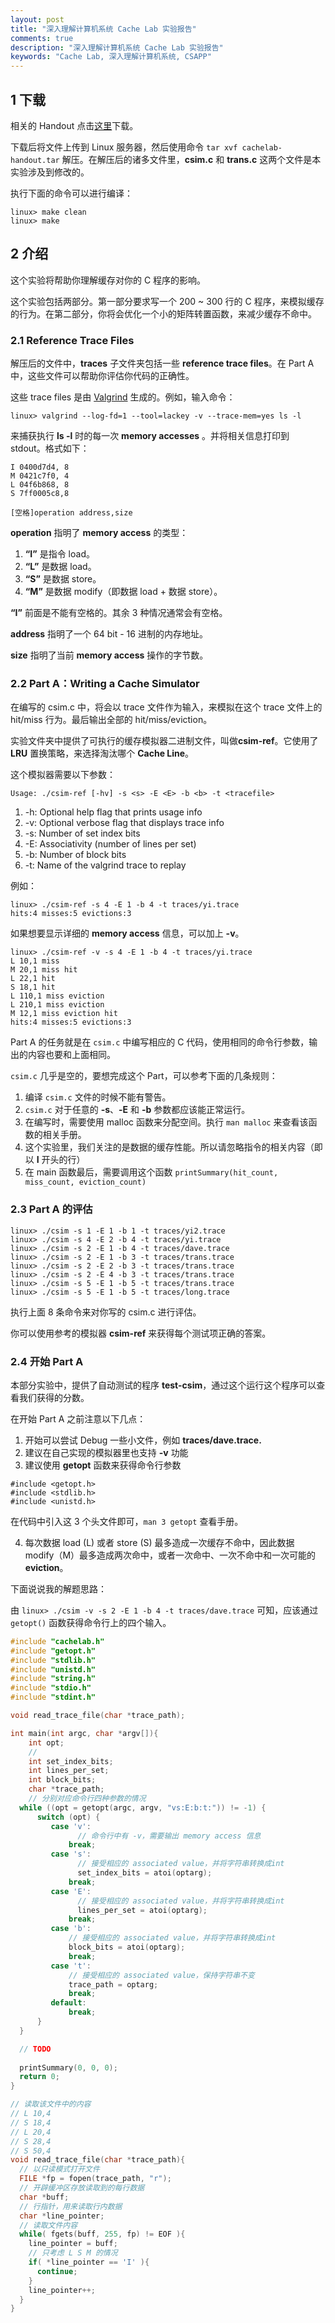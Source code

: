 ```yaml
---
layout: post
title: "深入理解计算机系统 Cache Lab 实验报告"
comments: true
description: "深入理解计算机系统 Cache Lab 实验报告"
keywords: "Cache Lab, 深入理解计算机系统, CSAPP"
---
```


## 1 下载

相关的 Handout 点击[这里](http://csapp.cs.cmu.edu/3e/labs.html)下载。

下载后将文件上传到 Linux 服务器，然后使用命令 `tar xvf cachelab-handout.tar` 解压。在解压后的诸多文件里，**csim.c** 和 **trans.c** 这两个文件是本实验涉及到修改的。

执行下面的命令可以进行编译：

```
linux> make clean
linux> make
```

## 2 介绍

这个实验将帮助你理解缓存对你的 C 程序的影响。

这个实验包括两部分。第一部分要求写一个 200 ~ 300 行的 C 程序，来模拟缓存的行为。在第二部分，你将会优化一个小的矩阵转置函数，来减少缓存不命中。

### 2.1 Reference Trace Files

解压后的文件中，**traces** 子文件夹包括一些 **reference trace files**。在 Part A 中，这些文件可以帮助你评估你代码的正确性。

这些 trace files 是由 [Valgrind](https://zh.wikipedia.org/wiki/Valgrind) 生成的。例如，输入命令：

```
linux> valgrind --log-fd=1 --tool=lackey -v --trace-mem=yes ls -l
```

来捕获执行 **ls -l** 时的每一次 **memory accesses** 。并将相关信息打印到 stdout。格式如下：

```
I 0400d7d4, 8
M 0421c7f0, 4
L 04f6b868, 8
S 7ff0005c8,8
```

```
[空格]operation address,size
```

**operation** 指明了 **memory access** 的类型：

1. **“I”** 是指令 load。
2.  **“L”** 是数据 load。
3.  **“S”** 是数据 store。
4.  **“M”** 是数据 modify（即数据 load + 数据 store）。

**“I”** 前面是不能有空格的。其余 3 种情况通常会有空格。

**address** 指明了一个 64 bit - 16 进制的内存地址。

**size** 指明了当前 **memory access** 操作的字节数。

### 2.2 Part A：Writing a Cache Simulator

在编写的 csim.c 中，将会以 trace 文件作为输入，来模拟在这个 trace 文件上的 hit/miss 行为。最后输出全部的 hit/miss/eviction。

实验文件夹中提供了可执行的缓存模拟器二进制文件，叫做**csim-ref**。它使用了 **LRU** 置换策略，来选择淘汰哪个 **Cache Line**。

这个模拟器需要以下参数：

```
Usage: ./csim-ref [-hv] -s <s> -E <E> -b <b> -t <tracefile>
```

1. -h: Optional help flag that prints usage info
2. -v: Optional verbose flag that displays trace info
3. -s: Number of set index bits
4. -E: Associativity (number of lines per set)
5. -b: Number of block bits
6. -t: Name of the valgrind trace to replay

例如：

```
linux> ./csim-ref -s 4 -E 1 -b 4 -t traces/yi.trace
hits:4 misses:5 evictions:3
```

如果想要显示详细的 **memory access** 信息，可以加上 **-v**。

```
linux> ./csim-ref -v -s 4 -E 1 -b 4 -t traces/yi.trace
L 10,1 miss
M 20,1 miss hit
L 22,1 hit
S 18,1 hit
L 110,1 miss eviction
L 210,1 miss eviction
M 12,1 miss eviction hit
hits:4 misses:5 evictions:3
```

Part A 的任务就是在 `csim.c` 中编写相应的 C 代码，使用相同的命令行参数，输出的内容也要和上面相同。

`csim.c` 几乎是空的，要想完成这个 Part，可以参考下面的几条规则：

1. 编译 `csim.c` 文件的时候不能有警告。
2. `csim.c` 对于任意的 **-s**、**-E** 和 **-b** 参数都应该能正常运行。
3. 在编写时，需要使用 malloc 函数来分配空间。执行 `man malloc` 来查看该函数的相关手册。
4. 这个实验里，我们关注的是数据的缓存性能。所以请忽略指令的相关内容（即以 **I** 开头的行）
5. 在 main 函数最后，需要调用这个函数 `printSummary(hit_count, miss_count, eviction_count)` 

### 2.3 Part A 的评估

```
linux> ./csim -s 1 -E 1 -b 1 -t traces/yi2.trace
linux> ./csim -s 4 -E 2 -b 4 -t traces/yi.trace
linux> ./csim -s 2 -E 1 -b 4 -t traces/dave.trace
linux> ./csim -s 2 -E 1 -b 3 -t traces/trans.trace
linux> ./csim -s 2 -E 2 -b 3 -t traces/trans.trace
linux> ./csim -s 2 -E 4 -b 3 -t traces/trans.trace
linux> ./csim -s 5 -E 1 -b 5 -t traces/trans.trace
linux> ./csim -s 5 -E 1 -b 5 -t traces/long.trace
```

执行上面 8 条命令来对你写的 csim.c 进行评估。

你可以使用参考的模拟器 **csim-ref** 来获得每个测试项正确的答案。

### 2.4 开始 Part A

本部分实验中，提供了自动测试的程序 **test-csim**，通过这个运行这个程序可以查看我们获得的分数。

在开始 Part A 之前注意以下几点：

1. 开始可以尝试 Debug 一些小文件，例如 **traces/dave.trace.**
2. 建议在自己实现的模拟器里也支持 **-v** 功能
3. 建议使用 **getopt** 函数来获得命令行参数

```
#include <getopt.h>
#include <stdlib.h>
#include <unistd.h>
```

在代码中引入这 3 个头文件即可，`man 3 getopt` 查看手册。

4. 每次数据 load (L) 或者 store (S) 最多造成一次缓存不命中，因此数据 modify（M）最多造成两次命中，或者一次命中、一次不命中和一次可能的 **eviction**。

下面说说我的解题思路：

由 `linux> ./csim -v -s 2 -E 1 -b 4 -t traces/dave.trace` 可知，应该通过 `getopt()` 函数获得命令行上的四个输入。

```c
#include "cachelab.h"
#include "getopt.h"
#include "stdlib.h"
#include "unistd.h"
#include "string.h"
#include "stdio.h"
#include "stdint.h"

void read_trace_file(char *trace_path);

int main(int argc, char *argv[]){
	int opt;
	// 
	int set_index_bits;
	int lines_per_set;
	int block_bits;
	char *trace_path;
	// 分别对应命令行四种参数的情况
  while ((opt = getopt(argc, argv, "vs:E:b:t:")) != -1) {
      switch (opt) {
         case 'v':
         	   // 命令行中有 -v，需要输出 memory access 信息		
             break;
         case 's':
         	   // 接受相应的 associated value，并将字符串转换成int
         	   set_index_bits = atoi(optarg);
             break;
         case 'E':
         	   // 接受相应的 associated value，并将字符串转换成int
         	   lines_per_set = atoi(optarg);
             break;
         case 'b':
             // 接受相应的 associated value，并将字符串转换成int
             block_bits = atoi(optarg);
             break;
         case 't':
             // 接受相应的 associated value，保持字符串不变
             trace_path = optarg;
             break;
         default:
             break;
      }
  }

  // TODO
  
  printSummary(0, 0, 0);
  return 0;
}

// 读取该文件中的内容
// L 10,4
// S 18,4
// L 20,4
// S 28,4
// S 50,4
void read_trace_file(char *trace_path){
  // 以只读模式打开文件
  FILE *fp = fopen(trace_path, "r");
  // 开辟缓冲区存放读取到的每行数据
  char *buff;
  // 行指针，用来读取行内数据
  char *line_pointer;
  // 读取文件内容
  while( fgets(buff, 255, fp) != EOF ){
    line_pointer = buff;
    // 只考虑 L S M 的情况
    if( *line_pointer == 'I' ){
      continue;
    }
    line_pointer++;
  }
}

```



